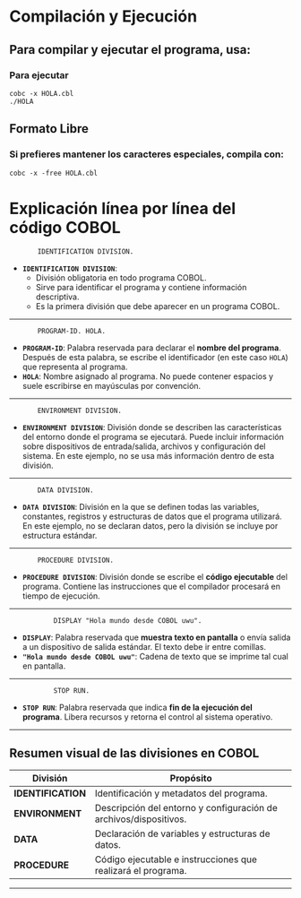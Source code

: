 # Compilación y Ejecución

## Para compilar y ejecutar el programa, usa:
### Para ejecutar

```cobol
cobc -x HOLA.cbl
./HOLA
```
## Formato Libre
### Si prefieres mantener los caracteres especiales, compila con:

```cobol
cobc -x -free HOLA.cbl
```

# Explicación línea por línea del código COBOL

```cobol
       IDENTIFICATION DIVISION.
```

* **`IDENTIFICATION DIVISION`**:
  - División obligatoria en todo programa COBOL.
  - Sirve para identificar el programa y contiene información descriptiva.
  - Es la primera división que debe aparecer en un programa COBOL.

---

```cobol
       PROGRAM-ID. HOLA.
```

* **`PROGRAM-ID`**:
  Palabra reservada para declarar el **nombre del programa**.
  Después de esta palabra, se escribe el identificador (en este caso `HOLA`) que representa al programa.
* **`HOLA`**:
  Nombre asignado al programa. No puede contener espacios y suele escribirse en mayúsculas por convención.

---

```cobol
       ENVIRONMENT DIVISION.
```

* **`ENVIRONMENT DIVISION`**:
  División donde se describen las características del entorno donde el programa se ejecutará.
  Puede incluir información sobre dispositivos de entrada/salida, archivos y configuración del sistema.
  En este ejemplo, no se usa más información dentro de esta división.

---

```cobol
       DATA DIVISION.
```

* **`DATA DIVISION`**:
  División en la que se definen todas las variables, constantes, registros y estructuras de datos que el programa utilizará.
  En este ejemplo, no se declaran datos, pero la división se incluye por estructura estándar.

---

```cobol
       PROCEDURE DIVISION.
```

* **`PROCEDURE DIVISION`**:
  División donde se escribe el **código ejecutable** del programa.
  Contiene las instrucciones que el compilador procesará en tiempo de ejecución.

---

```cobol
           DISPLAY "Hola mundo desde COBOL uwu".
```

* **`DISPLAY`**:
  Palabra reservada que **muestra texto en pantalla** o envía salida a un dispositivo de salida estándar.
  El texto debe ir entre comillas.
* **`"Hola mundo desde COBOL uwu"`**:
  Cadena de texto que se imprime tal cual en pantalla.
---

```cobol
           STOP RUN.
```

* **`STOP RUN`**:
  Palabra reservada que indica **fin de la ejecución del programa**.
  Libera recursos y retorna el control al sistema operativo.

---

## Resumen visual de las divisiones en COBOL

| División           | Propósito                                                         |
| ------------------ | ----------------------------------------------------------------- |
| **IDENTIFICATION** | Identificación y metadatos del programa.                          |
| **ENVIRONMENT**    | Descripción del entorno y configuración de archivos/dispositivos. |
| **DATA**           | Declaración de variables y estructuras de datos.                  |
| **PROCEDURE**      | Código ejecutable e instrucciones que realizará el programa.      |

---

